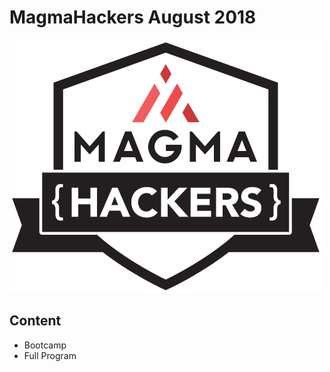 # MagmaHackers August 2018

![MagmaHackers Logo](../../imgs/mh-logo.png)

## Content

* Bootcamp
* Full Program
